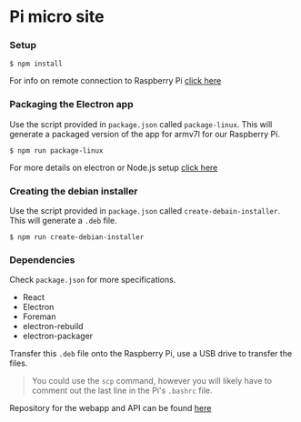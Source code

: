 # Pi micro site

### Setup 

``` console
$ npm install
```

For info on remote connection to Raspberry Pi [click here](documentation/piConnection.md)

### Packaging the Electron app

Use the script provided in `package.json` called `package-linux`. 
This will generate a packaged version of the app for armv7l for our Raspberry Pi. 

``` console
$ npm run package-linux
```
For more details on electron or Node.js setup [click here](documentation/electronSetup.md)

### Creating the debian installer

Use the script provided in `package.json` called `create-debain-installer`. 
This will generate a `.deb` file. 

``` console
$ npm run create-debian-installer
```

### Dependencies

Check `package.json` for more specifications.

- React
- Electron
- Foreman
- electron-rebuild
- electron-packager

Transfer this `.deb` file onto the Raspberry Pi, use a USB drive to transfer the files. 
> You could use the `scp` command, however you will likely have to comment out the 
> last line in the Pi's `.bashrc` file. 


Repository for the webapp and API can be found [here](https://github.com/CurtisGreen/FLYP-EC2-Repo)
